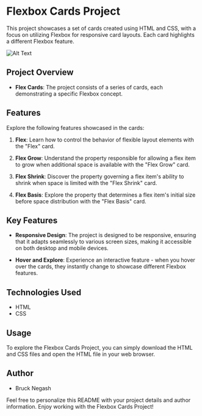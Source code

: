 # Flexbox Cards Project

This project showcases a set of cards created using HTML and CSS, with a focus on utilizing Flexbox for responsive card layouts. Each card highlights a different Flexbox feature.

<!-- Embed Giphy -->
![Alt Text]("[https://giphy.com/gifs/trWb981YxJ4qJqCdmz](https://media.giphy.com/media/v1.Y2lkPTc5MGI3NjExN285cDZyNGpvcXZkOHN4MmwwN3JqZDQ0eDhsbHpwZTdidGViNW96OSZlcD12MV9pbnRlcm5hbF9naWZfYnlfaWQmY3Q9Zw/trWb981YxJ4qJqCdmz/giphy.gif)")

## Project Overview

- **Flex Cards**: The project consists of a series of cards, each demonstrating a specific Flexbox concept.

## Features

Explore the following features showcased in the cards:

1. **Flex**: Learn how to control the behavior of flexible layout elements with the "Flex" card.

2. **Flex Grow**: Understand the property responsible for allowing a flex item to grow when additional space is available with the "Flex Grow" card.

3. **Flex Shrink**: Discover the property governing a flex item's ability to shrink when space is limited with the "Flex Shrink" card.

4. **Flex Basis**: Explore the property that determines a flex item's initial size before space distribution with the "Flex Basis" card.

## Key Features

- **Responsive Design**: The project is designed to be responsive, ensuring that it adapts seamlessly to various screen sizes, making it accessible on both desktop and mobile devices.

- **Hover and Explore**: Experience an interactive feature - when you hover over the cards, they instantly change to showcase different Flexbox features.

## Technologies Used

- HTML
- CSS

## Usage

To explore the Flexbox Cards Project, you can simply download the HTML and CSS files and open the HTML file in your web browser.

## Author

- Bruck Negash

Feel free to personalize this README with your project details and author information. Enjoy working with the Flexbox Cards Project!
